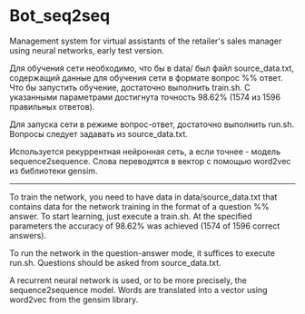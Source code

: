 # Bot_seq2seq
Management system for virtual assistants of the retailer's sales manager using neural networks, early test version. 

Для обучения сети необходимо, что бы в data/ был файл source_data.txt, содержащий данные для обучения сети в формате
вопрос %% ответ. Что бы запустить обучение, достаточно выполнить train.sh. С указанными параметрами достигнута точность 98.62%
(1574 из 1596 правильных ответов).

Для запуска сети в режиме вопрос-ответ, достаточно выполнить run.sh. Вопросы следует задавать из source_data.txt.

Используется рекуррентная нейронная сеть, а если точнее - модель sequence2sequence. Слова переводятся в вектор с помощью 
word2vec из библиотеки gensim.

--------------------------------------------------------------------------------------------------------------------------

To train the network, you need to have data in data/source_data.txt that contains data for the network training in the 
format of a question %% answer. To start learning, just execute a train.sh. At the specified parameters the accuracy of 98.62% was achieved (1574 of 1596 correct answers).

To run the network in the question-answer mode, it suffices to execute run.sh. Questions should be asked from source_data.txt.

A recurrent neural network is used, or to be more precisely, the sequence2sequence model. Words are translated into a vector 
using word2vec from the gensim library.
